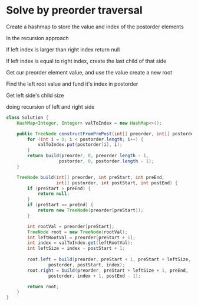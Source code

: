 <h1>Solve by preorder traversal</h1>

<p>Create a hashmap to store the value and index of the postorder elements</p>
<p>In the recursion approach</p>
<p>If left index is larger than right index return null</p>
<p>If left index is equal to right index, create the last child of that side</p>
<p>Get cur preorder element value, and use the value create a new root</p>
<p>Find the left root value and fund it's index in postorder</p>
<p>Get left side's child size</p>
<p>doing recursion of left and right side</p>


```java
class Solution {
    HashMap<Integer, Integer> valToIndex = new HashMap<>();

    public TreeNode constructFromPrePost(int[] preorder, int[] postorder) {
        for (int i = 0; i < postorder.length; i++) {
            valToIndex.put(postorder[i], i);
        }
        return build(preorder, 0, preorder.length - 1,
                    postorder, 0, postorder.length - 1);
    }

    TreeNode build(int[] preorder, int preStart, int preEnd,
                   int[] postorder, int postStart, int postEnd) {
        if (preStart > preEnd) {
            return null;
        }
        if (preStart == preEnd) {
            return new TreeNode(preorder[preStart]);
        }

        int rootVal = preorder[preStart];
        TreeNode root = new TreeNode(rootVal);
        int leftRootVal = preorder[preStart + 1];
        int index = valToIndex.get(leftRootVal);
        int leftSize = index - postStart + 1;
        
        root.left = build(preorder, preStart + 1, preStart + leftSize,
                postorder, postStart, index);
        root.right = build(preorder, preStart + leftSize + 1, preEnd,
                postorder, index + 1, postEnd - 1);

        return root;
    }
}
```
